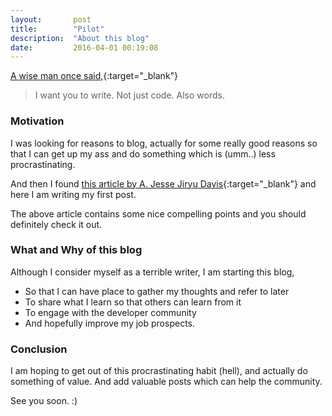 ```yaml
---
layout:       post
title:        "Pilot"
description:  "About this blog"
date:         2016-04-01 00:19:08 
---
```



<!-- 
![alt text](http://127.0.0.1:4000/assets/images/blog.jpg "blog") -->

[A wise man once said,](https://emptysqua.re/blog/write-an-excellent-programming-blog/){:target="_blank"}

> I want you to write. Not just code. Also words.

### Motivation

I was looking for reasons to blog, actually for some really good reasons so that I can get up my ass and do something which is (umm..) less procrastinating.

And then I found [this article by A. Jesse Jiryu Davis](https://emptysqua.re/blog/write-an-excellent-programming-blog/){:target="_blank"} and here I am writing my first post.

The above article contains some nice compelling points and you should definitely check it out. 

### What and Why of this blog

Although I consider myself as a terrible writer, I am starting this blog, 

* So that I can have place to gather my thoughts and refer to later
* To share what I learn so that others can learn from it
* To engage with the developer community
* And hopefully improve my job prospects.

### Conclusion

I am hoping to get out of this procrastinating habit (hell), and actually do something of value. And add valuable posts which can help the community.

See you soon. :)
